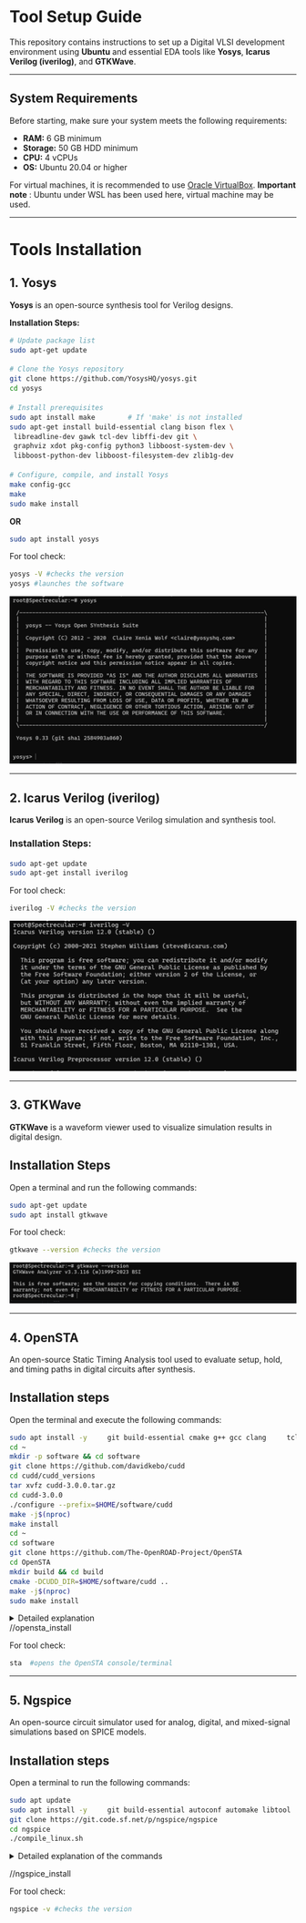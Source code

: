 # Tool Setup Guide

This repository contains instructions to set up a Digital VLSI development environment using **Ubuntu** and essential EDA tools like **Yosys**, **Icarus Verilog (iverilog)**, and **GTKWave**.

---

## System Requirements

Before starting, make sure your system meets the following requirements:

- **RAM:** 6 GB minimum  
- **Storage:** 50 GB HDD minimum  
- **CPU:** 4 vCPUs  
- **OS:** Ubuntu 20.04 or higher  

For virtual machines, it is recommended to use [Oracle VirtualBox](https://www.virtualbox.org/wiki/Downloads).
**Important note** : Ubuntu under WSL has been used here, virtual machine may be used.

---

# Tools Installation

## 1. Yosys

**Yosys** is an open-source synthesis tool for Verilog designs.  

**Installation Steps:**

```bash
# Update package list
sudo apt-get update

# Clone the Yosys repository
git clone https://github.com/YosysHQ/yosys.git
cd yosys

# Install prerequisites
sudo apt install make        # If 'make' is not installed
sudo apt-get install build-essential clang bison flex \
 libreadline-dev gawk tcl-dev libffi-dev git \
 graphviz xdot pkg-config python3 libboost-system-dev \
 libboost-python-dev libboost-filesystem-dev zlib1g-dev

# Configure, compile, and install Yosys
make config-gcc
make
sudo make install
```
**OR**

```bash
sudo apt install yosys
```
For tool check: 

```bash
yosys -V #checks the version
yosys #launches the software
```
![yosys tool check](images/yosys_confirm.png)

---

## 2. Icarus Verilog (iverilog)

**Icarus Verilog** is an open-source Verilog simulation and synthesis tool.  

### Installation Steps:

```bash
sudo apt-get update
sudo apt-get install iverilog
```
For tool check: 

```bash
iverilog -V #checks the version
```
![iverilog tool check](images/iverilog_confirm.png)

---

## 3. GTKWave

**GTKWave** is a waveform viewer used to visualize simulation results in digital design.

## Installation Steps

Open a terminal and run the following commands:

```bash
sudo apt-get update
sudo apt install gtkwave
```
For tool check: 

```bash
gtkwave --version #checks the version
```
![gtkwave tool check](images/gtk_confirm.png)

---

## 4. OpenSTA

An open-source Static Timing Analysis tool used to evaluate setup, hold, and timing paths in digital circuits after synthesis.

## Installation steps

Open the terminal and execute the following commands:

```bash
sudo apt install -y     git build-essential cmake g++ gcc clang     tcl tcl-dev swig bison flex     libeigen3-dev zlib1g-dev     libreadline-dev
cd ~
mkdir -p software && cd software
git clone https://github.com/davidkebo/cudd
cd cudd/cudd_versions
tar xvfz cudd-3.0.0.tar.gz
cd cudd-3.0.0
./configure --prefix=$HOME/software/cudd
make -j$(nproc)
make install
cd ~
cd software
git clone https://github.com/The-OpenROAD-Project/OpenSTA
cd OpenSTA
mkdir build && cd build
cmake -DCUDD_DIR=$HOME/software/cudd ..
make -j$(nproc)
sudo make install
```
<details>
 <summary> Detailed explanation </summary>

1. Installing Dependencies
```bash
sudo apt install -y git build-essential cmake g++ gcc clang tcl tcl-dev swig bison flex libeigen3-dev zlib1g-dev libreadline-dev
```
- `git` — CUDD and OpenSTA source code is hosted online. Git is required to download the source code repositories. Without it, you cannot get the latest source or manage versions.
- `build-essential` — Includes the GCC compiler, make, and basic build tools. Both CUDD and OpenSTA are written in C/C++, so these tools are essential to compile the source code into executables and libraries.
- `cmake` — OpenSTA uses CMake as its build system generator. CMake reads the project configuration and generates Makefiles tailored to your system. Without CMake, OpenSTA cannot be compiled easily.
- `g++`, `gcc`, `clang` — These are C and C++ compilers. CUDD and OpenSTA contain both C and C++ code. Different parts may require different compilers, so having all ensures successful compilation.
- `tcl`, `tcl-dev` — Tcl is used for scripting interfaces in OpenSTA. Some parts of OpenSTA may use Tcl scripts to control simulation or automation tasks. The development headers (tcl-dev) are needed to compile OpenSTA with Tcl support.
- `swig` — Some projects, including OpenSTA, may provide interfaces to other scripting languages (like Python or Tcl). SWIG generates the necessary wrapper code to expose C/C++ libraries to these languages.
- `bison`, `flex` — These are required by CUDD and OpenSTA for parsing custom input formats. Bison generates a parser from a grammar. Flex generates a lexical analyzer to break input text into tokens. Together, they allow the software to read circuit netlists or other domain-specific languages.
- `libeigen3-dev` — Provides headers for Eigen, a library for linear algebra. OpenSTA uses Eigen for matrix computations needed in timing analysis or other internal calculations.
- `zlib1g-dev` — Provides headers for zlib compression. Some input/output operations or data structures in CUDD/OpenSTA may optionally compress data to save memory or disk space.
- `libreadline-dev` — Adds interactive command-line editing and history. Useful when using OpenSTA or CUDD in a terminal, so you can edit commands, use history, and navigate easily in the CLI interface.

Purpose: This installs all the tools needed to compile CUDD and OpenSTA from source.

2. Creating a Software Directory
```bash
cd ~
mkdir -p software && cd software
```

- `cd ~` — Moves to the user’s home directory.
- `mkdir -p software` — Creates a folder named software. The -p ensures it is created if it doesn’t exist already.
- `&&` - command1 && command2 tells the terminal to execute command1 and then command2. 
- `cd software` — Moves into the newly created software folder.

Purpose: Keeps all downloaded and compiled software organized in one place.

3. Cloning the CUDD Repository
```bash
git clone https://github.com/davidkebo/cudd
cd cudd/cudd_versions
```
- `git clone` — Downloads the full CUDD repository.
- `cd cudd/cudd_versions` — Moves into the folder where versioned tarballs like cudd-3.0.0.tar.gz are stored.

Purpose: Provides access to multiple versions of CUDD if needed.

 <details>
  <summary> Why is `wget` not used? </summary>
 
 ```bash
 wget https://davidkebo.com/cudd-3.0.0.tar.gz
 wget https://github.com/davidkebo/cudd/blob/main/cudd_versions/cudd-3.0.0.tar.gz
 wget https://github.com/davidkebo/cudd/raw/main/cudd_versions/cudd-3.0.0.tar.gz
 file cudd-3.0.0.tar.gz  #checks the file type
 ```
 When `wget` or web-get is used, it downloads the HTML file (checked using the `file` command), which is not what we need. Hence, `git clone` command is used instead. 
 </details>

 <details>
  <summary> Why is CUDD necessary to run OpenSTA? </summary>
 
 **What CUDD is**
- CUDD stands for Colorado University Decision Diagram package.

- It is a library that implements Binary Decision Diagrams (BDDs) and related data structures like Zero-suppressed Decision Diagrams (ZDDs).

- BDDs are highly efficient data structures for representing and manipulating Boolean functions. It helps in the simplification of Boolean functions and to fine critical or other paths. 

**Why OpenSTA needs CUDD**

OpenSTA (Open-source Static Timing Analyzer) performs timing analysis of digital circuits, which involves:
- Modeling complex logic networks
 - Digital circuits can have millions of logic gates.
 - OpenSTA uses decision diagrams (BDDs) to efficiently represent logic functions in memory without enumerating every input combination.
- Propagating timing constraints through the circuit
 - Timing relationships and path delays often depend on the logic structure of the circuit.
 - BDDs allow OpenSTA to compute arrival times and slack values efficiently for all possible signal paths.
- Optimizations and equivalence checking
 - OpenSTA may need to check if two logic sub-networks are equivalent or simplify logic during analysis.
 - CUDD provides fast, memory-efficient operations on Boolean functions for these tasks.
 </details>

In short:
- OpenSTA does timing analysis, but to analyze combinational logic efficiently, it needs Boolean function manipulation.
- CUDD provides decision diagram algorithms that are fast and memory-efficient.
- Without CUDD, OpenSTA cannot handle large digital circuits effectively — some features like logic representation, optimization, and path analysis would fail or be extremely slow.

4. Extracting the Source Code
```bash
tar xvfz cudd-3.0.0.tar.gz
cd cudd-3.0.0
```
- `tar xvfz` — Extracts a .tar.gz archive.
- `x` = extract
- `v` = verbose (shows files being extracted)
- `f` = specifies filename
- `z` = decompress using gzip
- `cd cudd-3.0.0` — Moves into the extracted CUDD source folder.

5. Configuring CUDD for Installation
   
```bash
./configure --prefix=$HOME/software/cudd
```
- `./configure` — Prepares the build system for your machine. Checks compilers, libraries, and options.
- `--prefix=$HOME/software/cudd` — Tells the build system to install CUDD under your home folder, not system-wide.

Purpose: Makes it easier to use CUDD later without requiring root permissions.

6. Compiling CUDD
   
```bash
make -j$(nproc)
```
- `make` — Builds the software according to the generated Makefile.
- `-j$(nproc)` — Uses all available CPU cores to speed up compilation. $(nproc) returns the number of CPU cores.

7. Installing CUDD
    
`make install` - Installs the compiled library and headers to the directory specified in `--prefix`.

8. Cloning OpenSTA Repository
```bash
cd ~
cd software
git clone https://github.com/The-OpenROAD-Project/OpenSTA
cd OpenSTA
```
- Returns to the software directory.
- Clones the OpenSTA repository from GitHub.
- Moves into the OpenSTA folder to prepare for compilation.

9. Preparing OpenSTA Build Directory
    
`mkdir build && cd build` - Creates a separate folder called build inside OpenSTA.

Purpose: Keeps the build files separate from the source code (common CMake practice).

10. Configuring OpenSTA with CMake
```
cmake -DCUDD_DIR=$HOME/software/cudd ..
```
- `cmake ..` — Configures the project using CMake, pointing to the parent source folder.
- `-DCUDD_DIR=$HOME/software/cudd` — Tells OpenSTA where CUDD is installed so it can link against the CUDD library.
- `-D` is generally used to define a variable or macro that will be visible to the program being built or executed.

11. Compiling OpenSTA

`make-j$(nproc)` - Builds OpenSTA using all CPU cores and generates the OpenSTA executable that can perform timing analysis.

12. Installing OpenSTA

`sudo make install` - Installs OpenSTA system-wide (requires sudo). Executables and libraries are placed in standard directories so you can run opensta from anywhere.

</details>
//opensta_install

For tool check:
```bash
sta  #opens the OpenSTA console/terminal
```
---

## 5. Ngspice

An open-source circuit simulator used for analog, digital, and mixed-signal simulations based on SPICE models.

## Installation steps

Open a terminal to run the following commands:

```bash
sudo apt update
sudo apt install -y     git build-essential autoconf automake libtool     bison flex     libx11-dev libxaw7-dev libxmu-dev libxext-dev libxft-dev     libfontconfig1-dev libxrender-dev libfreetype6-dev     libreadline-dev libfftw3-dev
git clone https://git.code.sf.net/p/ngspice/ngspice
cd ngspice
./compile_linux.sh
```
<details>
 <summary> Detailed explanation of the commands </summary>
 
 ```sudo apt update```

What it does:

- This command tells Ubuntu to update its package index, which is basically a local list of all available software and their versions.

- It fetches the latest package information from online repositories (software sources) configured on your system.

- It does not upgrade or install anything yet — it just refreshes the list so that your system knows what the latest versions are.

Why it’s needed:
Without running this, your system might try to install old versions or fail to find new packages.

```sudo apt install -y git build-essential autoconf automake libtool bison flex libx11-dev libxaw7-dev libxmu-dev libxext-dev libxft-dev libfontconfig1-dev libxrender-dev libfreetype6-dev libreadline-dev libfftw3-dev```

What it does:

- This command installs all the software and libraries needed to compile and build ngspice from source.

Let’s break down the key parts:

- ```sudo apt install``` — installs software packages using Ubuntu’s package manager.

- ```-y ``` — automatically answers “yes” to any confirmation prompts during installation.

Now, package by package:

- `git` – ngspice’s source code is hosted online. Git is needed to download and keep track of the source code. Without it, you cannot get the project from the repository.
- `build-essential` – This includes the GCC compiler, make, and other essential tools. ngspice is written in C, so you need a compiler and build tools to turn the source code into an executable program.
- `autoconf` – ngspice uses scripts to configure the build for your system. Autoconf automatically generates these scripts, checking system settings and available libraries.
- `automake` – Works with autoconf to generate portable Makefiles, which are instructions that tell make how to compile and link the program. This ensures ngspice can be built on many Linux systems without manual tweaks.
- `libtool` – Manages shared libraries during compilation, ensuring ngspice links properly to external libraries like X11, FFTW, or readline.
- `bison` – ngspice includes a command interpreter and parser for circuit netlists. Bison generates the parser code from a grammar file, allowing ngspice to understand input circuits.
- `flex` – Works with bison as a lexical analyzer, breaking input text into tokens for parsing. Together with bison, it allows ngspice to read and process netlist commands.
- `libx11-dev` – Provides development files for the X11 window system, which is the standard Linux graphical interface. Needed if you want to use ngspice’s GUI (graphical plots and windows).
- `libxaw7-dev`, `libxmu-dev`, `libxext-dev`, `libxft-dev` – These are additional X Window libraries required for GUI features like widgets, fonts, window extensions, and drawing graphics. Without them, ngspice’s GUI cannot display correctly.
- `libfontconfig1-dev`, `libxrender-dev`, `libfreetype6-dev` – Handle fonts and text rendering inside ngspice’s graphical plots. They allow proper display of text labels, numbers, and units in the GUI.
- `libreadline-dev` – Provides command-line editing, history, and auto-completion for the ngspice console interface. Makes the interactive CLI (command line interface) much more user-friendly.
- `libfftw3-dev` – Provides Fast Fourier Transform (FFT) functions, used by ngspice for signal processing, spectral analysis, and simulations that involve frequency-domain calculations.

Why it’s needed:
All these are dependencies — without them, ngspice cannot be compiled or may miss important features.

`git clone https://git.code.sf.net/p/ngspice/ngspice`

What it does:

- Downloads the source code of ngspice from its official repository on SourceForge into a new folder named `ngspice`.

- `git clone` basically creates a local copy of an online project.

Why it's needed:
You can’t build ngspice without having its source code first.

4. `cd ngspice`

What it does:

- Changes your current working directory to the newly created ngspice folder that was downloaded in the previous step.

- This folder contains all the files and scripts needed to compile ngspice.

Why it’s needed:
All the build commands (like compile scripts) must be run from inside this folder.

5. `./compile_linux.sh`

What it does:

- Runs the script named compile_linux.sh that comes with ngspice.

- The ./ means “run this script from the current directory.”

- The script automatically performs several steps:

 - Runs configuration checks for your system.
 
 - Generates the Makefile (the file that tells how to build the program).
 
 - Compiles the ngspice source code using the tools installed.
 
 - Optionally installs the compiled ngspice binary.

Why it’s needed:
Instead of manually running multiple commands to build ngspice, this script does it all automatically for Linux users.

</details>

//ngspice_install

For tool check:

```bash
ngspice -v #checks the version
```
